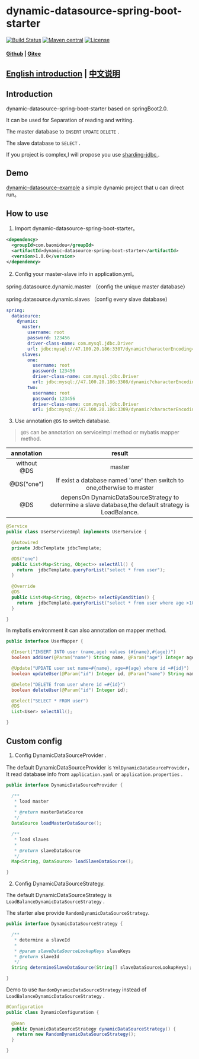 # dynamic-datasource-spring-boot-starter
[![Build Status](https://www.travis-ci.org/baomidou/dynamic-datasource-spring-boot-starter.svg?branch=master)](https://www.travis-ci.org/baomidou/dynamic-datasource-spring-boot-starter)
[![Maven central](https://maven-badges.herokuapp.com/maven-central/com.baomidou/dynamic-datasource-spring-boot-starter/badge.svg)](http://mvnrepository.com/artifact/com.baomidou/dynamic-datasource-spring-boot-starter)
[![License](http://img.shields.io/:license-apache-brightgreen.svg)](http://www.apache.org/licenses/LICENSE-2.0.html)

#### [Github](https://github.com/baomidou/dynamic-datasource-spring-boot-starter) | [Gitee](https://gitee.com/baomidou/dynamic-datasource-spring-boot-starter)

## [English introduction](README.md) | [中文说明](README_zh.md)

## Introduction

dynamic-datasource-spring-boot-starter based on springBoot2.0.

It can be used for Separation of reading and writing.

The master database to `INSERT`   `UPDATE`  `DELETE` .

The slave database to `SELECT` .

If you project is complex,I will propose you use [sharding-jdbc ](https://github.com/shardingjdbc/sharding-jdbc).

## Demo 

[dynamic-datasource-example](https://gitee.com/baomidou/dynamic-datasource-example) a simple dynamic project that u can direct run。

## How to use

1. Import dynamic-datasource-spring-boot-starter。

```xml
<dependency>
  <groupId>com.baomidou</groupId>
  <artifactId>dynamic-datasource-spring-boot-starter</artifactId>
  <version>1.0.0</version>
</dependency>
```
2. Config your master-slave info in application.yml。

spring.datasource.dynamic.master （config the unique master database）

spring.datasource.dynamic.slaves （config every slave database）

```yaml
spring:
  datasource:
    dynamic:
      master:
        username: root
        password: 123456
        driver-class-name: com.mysql.jdbc.Driver
        url: jdbc:mysql://47.100.20.186:3307/dynamic?characterEncoding=utf8&useSSL=false
      slaves:
        one:
          username: root
          password: 123456
          driver-class-name: com.mysql.jdbc.Driver
          url: jdbc:mysql://47.100.20.186:3308/dynamic?characterEncoding=utf8&useSSL=false
        two:
          username: root
          password: 123456
          driver-class-name: com.mysql.jdbc.Driver
          url: jdbc:mysql://47.100.20.186:3309/dynamic?characterEncoding=utf8&useSSL=false
```

3. Use annotation  `@DS`   to switch database.

>  `@DS`   can be annotation on serviceImpl method or mybatis mapper method.

| annotation  |                            result                            |
| :---------: | :----------------------------------------------------------: |
| without @DS |                            master                            |
| @DS("one")  | If exist a database named 'one' then switch to one,otherwise to master |
|     @DS     | depensOn DynamicDataSourceStrategy to determine a slave database,the default strategy is LoadBalance. |

```java
@Service
public class UserServiceImpl implements UserService {

  @Autowired
  private JdbcTemplate jdbcTemplate;

  @DS("one")
  public List<Map<String, Object>> selectAll() {
    return  jdbcTemplate.queryForList("select * from user");
  }
  
  @Override
  @DS
  public List<Map<String, Object>> selectByCondition() {
    return  jdbcTemplate.queryForList("select * from user where age >10");
  }

}
```
In mybatis environment it can also annotation on mapper method.

```java
public interface UserMapper {

  @Insert("INSERT INTO user (name,age) values (#{name},#{age})")
  boolean addUser(@Param("name") String name, @Param("age") Integer age);

  @Update("UPDATE user set name=#{name}, age=#{age} where id =#{id}")
  boolean updateUser(@Param("id") Integer id, @Param("name") String name, @Param("age") Integer age);

  @Delete("DELETE from user where id =#{id}")
  boolean deleteUser(@Param("id") Integer id);

  @Select("SELECT * FROM user")
  @DS
  List<User> selectAll();

}
```

## Custom config

1. Config DynamicDataSourceProvider .

The default DynamicDataSourceProvider is `YmlDynamicDataSourceProvider`，It read database info from `application.yaml` or `application.properties` .

```java
public interface DynamicDataSourceProvider {

  /**
   * load master
   *
   * @return masterDataSource
   */
  DataSource loadMasterDataSource();

  /**
   * load slaves
   *
   * @return slaveDataSource
   */
  Map<String, DataSource> loadSlaveDataSource();

}
```

2. Config DynamicDataSourceStrategy.

The default DynamicDataSourceStrategy is `LoadBalanceDynamicDataSourceStrategy` . 

The starter alse provide `RandomDynamicDataSourceStrategy`.

```java
public interface DynamicDataSourceStrategy {

  /**
   * determine a slaveId
   *
   * @param slaveDataSourceLookupKeys slaveKeys
   * @return slaveId
   */
  String determineSlaveDataSource(String[] slaveDataSourceLookupKeys);

}
```

Demo to use `RandomDynamicDataSourceStrategy` instead of `LoadBalanceDynamicDataSourceStrategy` .

```java
@Configuration
public class DynamicConfiguration {
 
  @Bean
  public DynamicDataSourceStrategy dynamicDataSourceStrategy() {
    return new RandomDynamicDataSourceStrategy();
  }

}
```


